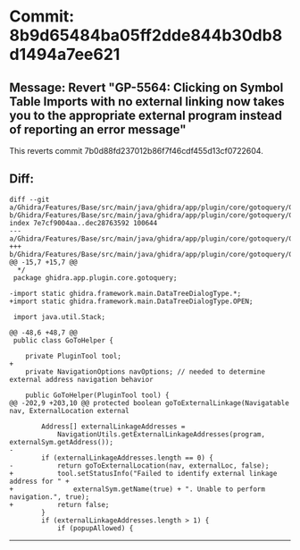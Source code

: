 # Commit: 8b9d65484ba05ff2dde844b30db8d1494a7ee621
## Message: Revert "GP-5564: Clicking on Symbol Table Imports with no external linking now takes you to the appropriate external program instead of reporting an error message"

This reverts commit 7b0d88fd237012b86f7f46cdf455d13cf0722604.
## Diff:
```
diff --git a/Ghidra/Features/Base/src/main/java/ghidra/app/plugin/core/gotoquery/GoToHelper.java b/Ghidra/Features/Base/src/main/java/ghidra/app/plugin/core/gotoquery/GoToHelper.java
index 7e7cf9004aa..dec28763592 100644
--- a/Ghidra/Features/Base/src/main/java/ghidra/app/plugin/core/gotoquery/GoToHelper.java
+++ b/Ghidra/Features/Base/src/main/java/ghidra/app/plugin/core/gotoquery/GoToHelper.java
@@ -15,7 +15,7 @@
  */
 package ghidra.app.plugin.core.gotoquery;
 
-import static ghidra.framework.main.DataTreeDialogType.*;
+import static ghidra.framework.main.DataTreeDialogType.OPEN;
 
 import java.util.Stack;
 
@@ -48,6 +48,7 @@
 public class GoToHelper {
 
 	private PluginTool tool;
+
 	private NavigationOptions navOptions; // needed to determine external address navigation behavior
 
 	public GoToHelper(PluginTool tool) {
@@ -202,9 +203,10 @@ protected boolean goToExternalLinkage(Navigatable nav, ExternalLocation external
 
 		Address[] externalLinkageAddresses =
 			NavigationUtils.getExternalLinkageAddresses(program, externalSym.getAddress());
-
 		if (externalLinkageAddresses.length == 0) {
-			return goToExternalLocation(nav, externalLoc, false);
+			tool.setStatusInfo("Failed to identify external linkage address for " +
+				externalSym.getName(true) + ". Unable to perform navigation.", true);
+			return false;
 		}
 		if (externalLinkageAddresses.length > 1) {
 			if (popupAllowed) {
```
-----------------------------------
